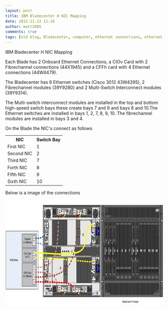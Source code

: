 ```yaml
---
layout: post
title: IBM Bladecenter H NIC Mapping
date: 2012-11-22 11:10
author: matt2005
comments: true
tags: [old blog, Bladecenter, computer, ethernet connections, ethernet switches, H series, HS22, IBM, ibm bladecenter, IBM Bladecenter, software, technology, VMware]
---
```

IBM Bladecenter H NIC Mapping

Each Blade has 2 Onboard Ethernet Connections, a CIOv Card with 2 Fibrechannel connections (44X1945) and a CFFh card with 4 Ethernet connections (44W4479).

The Bladecenter has 6 Ethernet switches (Cisco 3012 43W4395), 2 Fibrechannel modules (39Y9280) and 2 Multi-Switch Interconnect modules (39Y9314).

The Multi-switch interconnect modules are installed in the top and bottom high-speed switch bays these create bays 7 and 9 and bays 8 and 10.The Ethernet switches are installed in bays 1, 2, 7, 8, 9, 10. The fibrechannel modules are installed in bays 3 and 4.

On the Blade the NIC's connect as follows
<table>
<tbody>
<tr>
<th>NIC</th>
<th>​Switch Bay</th>
</tr>
<tr>
<td>​First NIC</td>
<td>1</td>
</tr>
<tr>
<td>Second NIC</td>
<td>2</td>
</tr>
<tr>
<td>​Third NIC</td>
<td>7</td>
</tr>
<tr>
<td>​Forth NIC</td>
<td>8</td>
</tr>
<tr>
<td>​Fifth NIC</td>
<td>9</td>
</tr>
<tr>
<td>​Sixth NIC</td>
<td>10</td>
</tr>
</tbody>
</table>
Below is a image of the connections

<a href="/img/2012/11/ibm_bladecenter_nicmapping1.jpg"><img class="alignnone size-medium wp-image-44" title="IBM_Bladecenter_NICMapping" alt="" src="/img/2012/11/ibm_bladecenter_nicmapping1.jpg?w=900" height="335" width="900" /></a>
